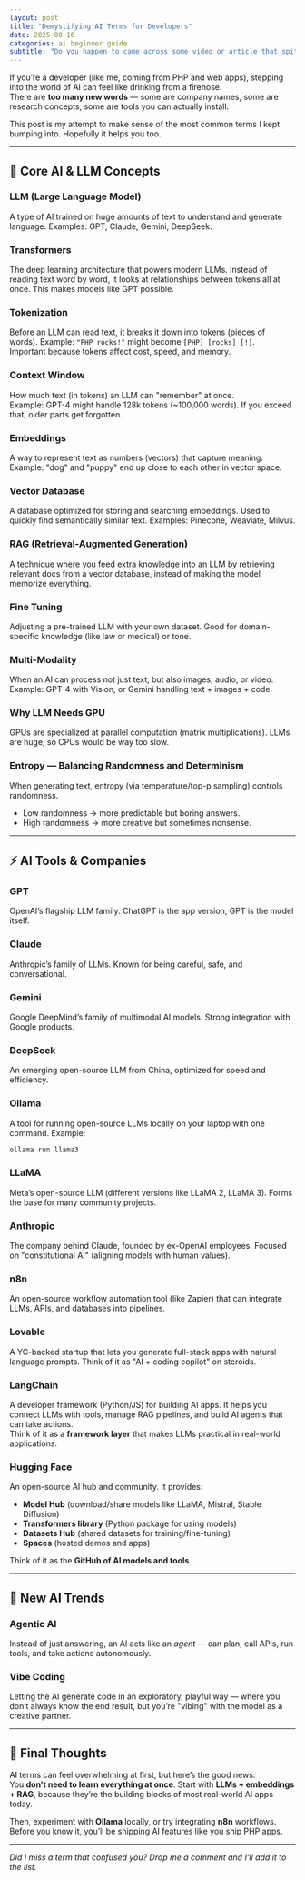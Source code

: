 ```yaml
---
layout: post
title: "Demystifying AI Terms for Developers"
date: 2025-08-16
categories: ai beginner guide
subtitle: "Do you happen to came across some video or article that spits out these different weird terms about AI?"
---
```


If you’re a developer (like me, coming from PHP and web apps), stepping into the world of AI can feel like drinking from a firehose.  
There are **too many new words** — some are company names, some are research concepts, some are tools you can actually install.  

This post is my attempt to make sense of the most common terms I kept bumping into. Hopefully it helps you too.

---

## 🧠 Core AI & LLM Concepts

### **LLM (Large Language Model)**
A type of AI trained on huge amounts of text to understand and generate language. Examples: GPT, Claude, Gemini, DeepSeek.

### **Transformers**
The deep learning architecture that powers modern LLMs. Instead of reading text word by word, it looks at relationships between tokens all at once. This makes models like GPT possible.

### **Tokenization**
Before an LLM can read text, it breaks it down into tokens (pieces of words). Example: `"PHP rocks!"` might become `[PHP] [rocks] [!]`.  
Important because tokens affect cost, speed, and memory.

### **Context Window**
How much text (in tokens) an LLM can "remember" at once.  
Example: GPT-4 might handle 128k tokens (~100,000 words). If you exceed that, older parts get forgotten.

### **Embeddings**
A way to represent text as numbers (vectors) that capture meaning. Example: "dog" and "puppy" end up close to each other in vector space.

### **Vector Database**
A database optimized for storing and searching embeddings. Used to quickly find semantically similar text. Examples: Pinecone, Weaviate, Milvus.

### **RAG (Retrieval-Augmented Generation)**
A technique where you feed extra knowledge into an LLM by retrieving relevant docs from a vector database, instead of making the model memorize everything.

### **Fine Tuning**
Adjusting a pre-trained LLM with your own dataset. Good for domain-specific knowledge (like law or medical) or tone.

### **Multi-Modality**
When an AI can process not just text, but also images, audio, or video. Example: GPT-4 with Vision, or Gemini handling text + images + code.

### **Why LLM Needs GPU**
GPUs are specialized at parallel computation (matrix multiplications). LLMs are huge, so CPUs would be way too slow.

### **Entropy — Balancing Randomness and Determinism**
When generating text, entropy (via temperature/top-p sampling) controls randomness.  
- Low randomness → more predictable but boring answers.  
- High randomness → more creative but sometimes nonsense.  

---

## ⚡ AI Tools & Companies

### **GPT**
OpenAI’s flagship LLM family. ChatGPT is the app version, GPT is the model itself.

### **Claude**
Anthropic’s family of LLMs. Known for being careful, safe, and conversational.

### **Gemini**
Google DeepMind’s family of multimodal AI models. Strong integration with Google products.

### **DeepSeek**
An emerging open-source LLM from China, optimized for speed and efficiency.

### **Ollama**
A tool for running open-source LLMs locally on your laptop with one command. Example:  
```bash
ollama run llama3
```

### **LLaMA**
Meta’s open-source LLM (different versions like LLaMA 2, LLaMA 3). Forms the base for many community projects.

### **Anthropic**
The company behind Claude, founded by ex-OpenAI employees. Focused on "constitutional AI" (aligning models with human values).

### **n8n**
An open-source workflow automation tool (like Zapier) that can integrate LLMs, APIs, and databases into pipelines.

### **Lovable**
A YC-backed startup that lets you generate full-stack apps with natural language prompts. Think of it as "AI + coding copilot" on steroids.

### **LangChain**
A developer framework (Python/JS) for building AI apps. It helps you connect LLMs with tools, manage RAG pipelines, and build AI agents that can take actions.  
Think of it as a **framework layer** that makes LLMs practical in real-world applications.

### **Hugging Face**
An open-source AI hub and community. It provides:  
- **Model Hub** (download/share models like LLaMA, Mistral, Stable Diffusion)  
- **Transformers library** (Python package for using models)  
- **Datasets Hub** (shared datasets for training/fine-tuning)  
- **Spaces** (hosted demos and apps)  

Think of it as the **GitHub of AI models and tools**.

---

## 🌟 New AI Trends

### **Agentic AI**
Instead of just answering, an AI acts like an *agent* — can plan, call APIs, run tools, and take actions autonomously.

### **Vibe Coding**
Letting the AI generate code in an exploratory, playful way — where you don’t always know the end result, but you’re "vibing" with the model as a creative partner.

---

## 🚀 Final Thoughts
AI terms can feel overwhelming at first, but here’s the good news:  
You **don’t need to learn everything at once**. Start with **LLMs + embeddings + RAG**, because they’re the building blocks of most real-world AI apps today.

Then, experiment with **Ollama** locally, or try integrating **n8n** workflows.  
Before you know it, you’ll be shipping AI features like you ship PHP apps.

---

*Did I miss a term that confused you? Drop me a comment and I’ll add it to the list.*
